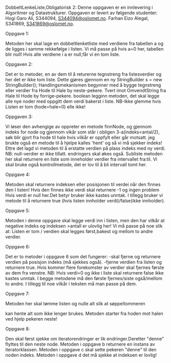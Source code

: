 DobbeltLenkeListe,Obligatorisk 2:
Denne oppgaven er en innlevering i Algoritmer og Datastrukturer. 
Oppgaven er levert av følgende studenter:
Hogi Garo Ali, S344094, S344094@oslomet.no.
Farhan Eizo Alegal, S341869, S341869@oslomet.no.

Oppgave 1:

Metoden her skal lage en dobbeltlenketliste med verdiene
fra tabellen a og de ligges i samme rekkefølge i listen.
Vi må passe på hvis a=0 her, tabellen blir null!
Hvis alle verdiene i a er null,får vi en tom liste.

Oppgaven 2:

Det er to metoder, en av dem til å returerne tegnstreng
fra listesverdier og her det er ikke tom liste.
Dette gjøres gjennom en ny    StringBuilder s = new StringBuilder();
Handlingsmekanismen begynner med å bygge tegnstreng eller
verdier fra Hode til Hale by neste-pekere.
Tvert imot OmvendtString fra Hale til Hode by forrige-pekere.
 boolean legginn metoden, det skal legge alle nye noder med
 oppgitt dem verdi bakerst i liste.
NB-Ikke glemme hvis Listen er tom (hode=hale=0) elle ikke!

Oppgaven 3:

Vi løser den avhengige av oppreter en metode finnNode, og gjennom indeks
for node og gjennom vikår som står i obligen 3-a(indeks<antal/2), søk 
blir gjort fra hode til hale hvis vilkår er oppfylt eller går motsatt.
jeg brukte også en metode til å hjelpe kalles 'hent' og så vi må sjekker indeks!
Ettre det lagd vi metoden til å erstatte verdien på plass indeks med ny verdi.
NB:
null-verdier er ikke tillatt.
endringers skal økes også.
Subliste metoden her skal returnere en liste som inneholder verdier fra intervallet fra:til.
Vi skal bruke også kontrollmetode, det er lov til å bli intervall tomt her.

Oppgave 4:

Metoden skal returnere indeksen eller posisjonen til verdei når 
den finnes den I listen!
Hvis den finnes ikke verdi skal returnere -1 og ingen problem Hvis
verdi er null her.Det betyr bruker ikke kastes unntak.
I tillegg bruker vi metode til å returnere true (hvis listen innholder verdi)/false(ikke innholder).

Oppgave 5:

Metoden i denne oppgave skal legge verdi inn i listen, men
den har vilkår at negative indeks og indeksen >antall er ulovlig her!
Vi må passe på noe slik at:
Listen er tom / verdien skal legges først,bakest og mellom to andre verdier.

Oppgave 6:

Det er to metoder i oppgave 6 som det fungerer:
-skal fjerne og returnere verdien på posisjon indeks (må sjekkes også).
-fjerne verdien fra listen og returnere true.
Hvis kommer flere forekomster av verdier skal fjernes første av dem fra venstre.
NB:
Hvis verdi=0 og ikke i liste skal returnere false ikke kastes unntak.
I begge metodene må den første fjernes/siste også/mellom to andre.
I tillegg til noe vilkår i teksten må man passe på dem.

Oppgave 7:

Metoden her skal tømme listen og nulle alt slik at søppeltommeren

kan hente alt som ikke lenger brukes.
Metoden starter fra hoden mot halen ved hjelp pekeren neste!

Oppgave 8:

Den skal først sjekke om iteratorendringer er lik endringer.Deretter "denne" flyttes til den neste node.
Metoden i oppgave b returnere en instans av iteratorklassen.
Metoden i oppgave c skal sette pekeren "denne" til den noden indeks.
Metoden i oppgave d det må sjekke at indeksen er lovlig!
